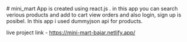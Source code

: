 
#  mini_mart  
App is created using react.js . in this app you can search verious products and add to cart view orders and also login, sign up is posibel.
In this app i used dummyjson api for products.

live project link - 
https://mini-mart-bajar.netlify.app/
 
 
